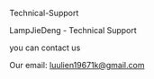 Technical-Support

LampJieDeng - Technical Support

 you can contact us

Our email: luulien19671k@gmail.com
